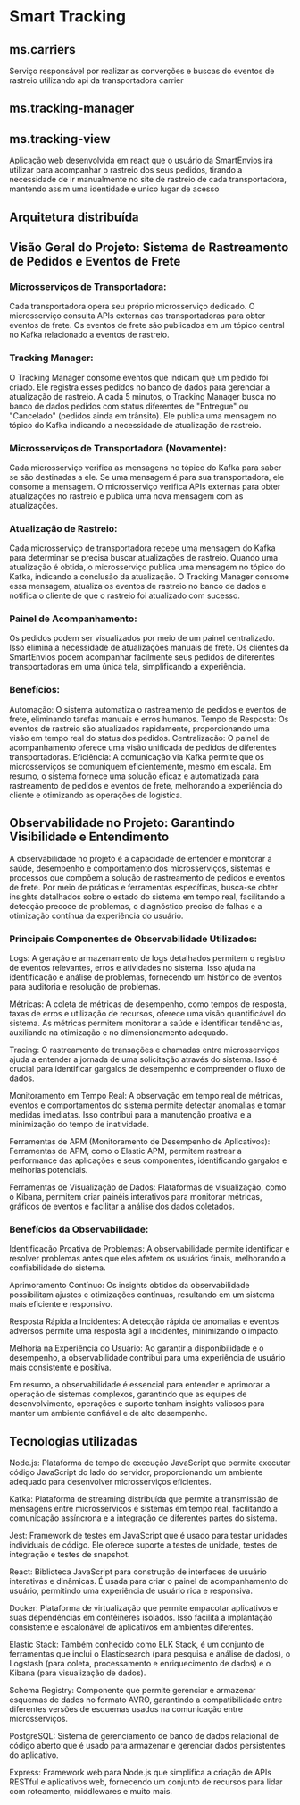 # Smart Tracking

## ms.carriers

Serviço responsável por realizar as converções e buscas do eventos de rastreio utilizando api da transportadora carrier

## ms.tracking-manager

## ms.tracking-view

Aplicação web desenvolvida em react que o usuário da SmartEnvios irá utilizar para acompanhar o rastreio dos seus pedidos, tirando a necessidade de ir manualmente no site de rastreio de cada transportadora, mantendo assim uma identidade e unico lugar de acesso

## Arquitetura distribuída

## Visão Geral do Projeto: Sistema de Rastreamento de Pedidos e Eventos de Frete

### Microsserviços de Transportadora:

Cada transportadora opera seu próprio microsserviço dedicado.
O microsserviço consulta APIs externas das transportadoras para obter eventos de frete.
Os eventos de frete são publicados em um tópico central no Kafka relacionado a eventos de rastreio.

### Tracking Manager:

O Tracking Manager consome eventos que indicam que um pedido foi criado.
Ele registra esses pedidos no banco de dados para gerenciar a atualização de rastreio.
A cada 5 minutos, o Tracking Manager busca no banco de dados pedidos com status diferentes de "Entregue" ou "Cancelado" (pedidos ainda em trânsito).
Ele publica uma mensagem no tópico do Kafka indicando a necessidade de atualização de rastreio.

### Microsserviços de Transportadora (Novamente):

Cada microsserviço verifica as mensagens no tópico do Kafka para saber se são destinadas a ele.
Se uma mensagem é para sua transportadora, ele consome a mensagem.
O microsserviço verifica APIs externas para obter atualizações no rastreio e publica uma nova mensagem com as atualizações.

### Atualização de Rastreio:

Cada microsserviço de transportadora recebe uma mensagem do Kafka para determinar se precisa buscar atualizações de rastreio.
Quando uma atualização é obtida, o microsserviço publica uma mensagem no tópico do Kafka, indicando a conclusão da atualização.
O Tracking Manager consome essa mensagem, atualiza os eventos de rastreio no banco de dados e notifica o cliente de que o rastreio foi atualizado com sucesso.

### Painel de Acompanhamento:

Os pedidos podem ser visualizados por meio de um painel centralizado.
Isso elimina a necessidade de atualizações manuais de frete.
Os clientes da SmartEnvios podem acompanhar facilmente seus pedidos de diferentes transportadoras em uma única tela, simplificando a experiência.

### Benefícios:

Automação: O sistema automatiza o rastreamento de pedidos e eventos de frete, eliminando tarefas manuais e erros humanos.
Tempo de Resposta: Os eventos de rastreio são atualizados rapidamente, proporcionando uma visão em tempo real do status dos pedidos.
Centralização: O painel de acompanhamento oferece uma visão unificada de pedidos de diferentes transportadoras.
Eficiência: A comunicação via Kafka permite que os microsserviços se comuniquem eficientemente, mesmo em escala.
Em resumo, o sistema fornece uma solução eficaz e automatizada para rastreamento de pedidos e eventos de frete, melhorando a experiência do cliente e otimizando as operações de logística.

## Observabilidade no Projeto: Garantindo Visibilidade e Entendimento

A observabilidade no projeto é a capacidade de entender e monitorar a saúde, desempenho e comportamento dos microsserviços, sistemas e processos que compõem a solução de rastreamento de pedidos e eventos de frete. Por meio de práticas e ferramentas específicas, busca-se obter insights detalhados sobre o estado do sistema em tempo real, facilitando a detecção precoce de problemas, o diagnóstico preciso de falhas e a otimização contínua da experiência do usuário.

### Principais Componentes de Observabilidade Utilizados:

Logs: A geração e armazenamento de logs detalhados permitem o registro de eventos relevantes, erros e atividades no sistema. Isso ajuda na identificação e análise de problemas, fornecendo um histórico de eventos para auditoria e resolução de problemas.

Métricas: A coleta de métricas de desempenho, como tempos de resposta, taxas de erros e utilização de recursos, oferece uma visão quantificável do sistema. As métricas permitem monitorar a saúde e identificar tendências, auxiliando na otimização e no dimensionamento adequado.

Tracing: O rastreamento de transações e chamadas entre microsserviços ajuda a entender a jornada de uma solicitação através do sistema. Isso é crucial para identificar gargalos de desempenho e compreender o fluxo de dados.

Monitoramento em Tempo Real: A observação em tempo real de métricas, eventos e comportamentos do sistema permite detectar anomalias e tomar medidas imediatas. Isso contribui para a manutenção proativa e a minimização do tempo de inatividade.

Ferramentas de APM (Monitoramento de Desempenho de Aplicativos): Ferramentas de APM, como o Elastic APM, permitem rastrear a performance das aplicações e seus componentes, identificando gargalos e melhorias potenciais.

Ferramentas de Visualização de Dados: Plataformas de visualização, como o Kibana, permitem criar painéis interativos para monitorar métricas, gráficos de eventos e facilitar a análise dos dados coletados.

### Benefícios da Observabilidade:

Identificação Proativa de Problemas: A observabilidade permite identificar e resolver problemas antes que eles afetem os usuários finais, melhorando a confiabilidade do sistema.

Aprimoramento Contínuo: Os insights obtidos da observabilidade possibilitam ajustes e otimizações contínuas, resultando em um sistema mais eficiente e responsivo.

Resposta Rápida a Incidentes: A detecção rápida de anomalias e eventos adversos permite uma resposta ágil a incidentes, minimizando o impacto.

Melhoria na Experiência do Usuário: Ao garantir a disponibilidade e o desempenho, a observabilidade contribui para uma experiência de usuário mais consistente e positiva.

Em resumo, a observabilidade é essencial para entender e aprimorar a operação de sistemas complexos, garantindo que as equipes de desenvolvimento, operações e suporte tenham insights valiosos para manter um ambiente confiável e de alto desempenho.

## Tecnologias utilizadas

Node.js: Plataforma de tempo de execução JavaScript que permite executar código JavaScript do lado do servidor, proporcionando um ambiente adequado para desenvolver microsserviços eficientes.

Kafka: Plataforma de streaming distribuída que permite a transmissão de mensagens entre microsserviços e sistemas em tempo real, facilitando a comunicação assíncrona e a integração de diferentes partes do sistema.

Jest: Framework de testes em JavaScript que é usado para testar unidades individuais de código. Ele oferece suporte a testes de unidade, testes de integração e testes de snapshot.

React: Biblioteca JavaScript para construção de interfaces de usuário interativas e dinâmicas. É usada para criar o painel de acompanhamento do usuário, permitindo uma experiência de usuário rica e responsiva.

Docker: Plataforma de virtualização que permite empacotar aplicativos e suas dependências em contêineres isolados. Isso facilita a implantação consistente e escalonável de aplicativos em ambientes diferentes.

Elastic Stack: Também conhecido como ELK Stack, é um conjunto de ferramentas que inclui o Elasticsearch (para pesquisa e análise de dados), o Logstash (para coleta, processamento e enriquecimento de dados) e o Kibana (para visualização de dados).

Schema Registry: Componente que permite gerenciar e armazenar esquemas de dados no formato AVRO, garantindo a compatibilidade entre diferentes versões de esquemas usados na comunicação entre microsserviços.

PostgreSQL: Sistema de gerenciamento de banco de dados relacional de código aberto que é usado para armazenar e gerenciar dados persistentes do aplicativo.

Express: Framework web para Node.js que simplifica a criação de APIs RESTful e aplicativos web, fornecendo um conjunto de recursos para lidar com roteamento, middlewares e muito mais.
